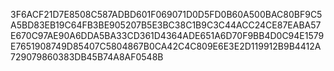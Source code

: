 3F6ACF21D7E8508C587ADBD601F069071D0D5FD0B60A500BAC80BF9C5A5BD83EB19C64FB3BE905207B5E3BC38C1B9C3C44ACC24CE87EABA57E670C97AE90A6DDA5BA33CD361D4364ADE651A6D70F9BB4D0C94E1579E7651908749D85407C5804867B0CA42C4C809E6E3E2D119912B9B4412A729079860383DB45B74A8AF0548B